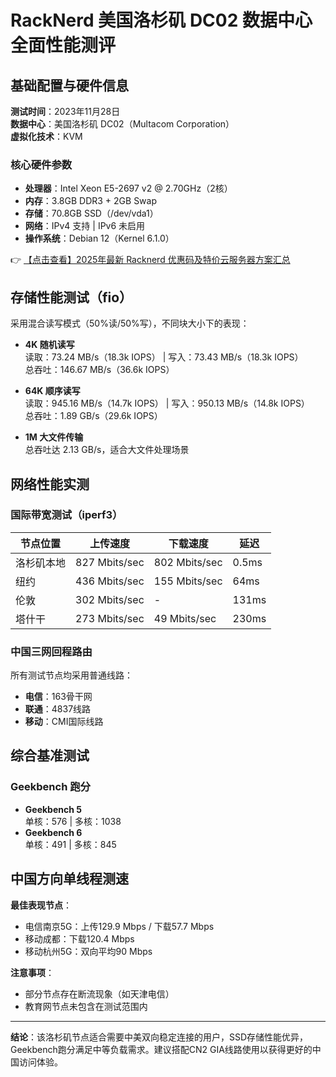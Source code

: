 # RackNerd 美国洛杉矶 DC02 数据中心全面性能测评

## 基础配置与硬件信息

**测试时间**：2023年11月28日  
**数据中心**：美国洛杉矶 DC02（Multacom Corporation）  
**虚拟化技术**：KVM  

### 核心硬件参数
- **处理器**：Intel Xeon E5-2697 v2 @ 2.70GHz（2核）
- **内存**：3.8GB DDR3 + 2GB Swap
- **存储**：70.8GB SSD（/dev/vda1）
- **网络**：IPv4 支持 | IPv6 未启用
- **操作系统**：Debian 12（Kernel 6.1.0）

👉 [【点击查看】2025年最新 Racknerd 优惠码及特价云服务器方案汇总](https://bit.ly/Rack_Nerd)

## 存储性能测试（fio）

采用混合读写模式（50%读/50%写），不同块大小下的表现：

- **4K 随机读写**  
  读取：73.24 MB/s（18.3k IOPS） | 写入：73.43 MB/s（18.3k IOPS）  
  总吞吐：146.67 MB/s（36.6k IOPS）

- **64K 顺序读写**  
  读取：945.16 MB/s（14.7k IOPS） | 写入：950.13 MB/s（14.8k IOPS）  
  总吞吐：1.89 GB/s（29.6k IOPS）

- **1M 大文件传输**  
  总吞吐达 2.13 GB/s，适合大文件处理场景

## 网络性能实测

### 国际带宽测试（iperf3）
| 节点位置          | 上传速度       | 下载速度       | 延迟  |
|-------------------|---------------|---------------|-------|
| 洛杉矶本地        | 827 Mbits/sec | 802 Mbits/sec | 0.5ms |
| 纽约             | 436 Mbits/sec | 155 Mbits/sec | 64ms  |
| 伦敦             | 302 Mbits/sec | -             | 131ms |
| 塔什干           | 273 Mbits/sec | 49 Mbits/sec  | 230ms |

### 中国三网回程路由
所有测试节点均采用普通线路：
- **电信**：163骨干网
- **联通**：4837线路
- **移动**：CMI国际线路

## 综合基准测试

### Geekbench 跑分
- **Geekbench 5**  
  单核：576 | 多核：1038  
- **Geekbench 6**  
  单核：491 | 多核：845  

## 中国方向单线程测速

**最佳表现节点**：
- 电信南京5G：上传129.9 Mbps / 下载57.7 Mbps
- 移动成都：下载120.4 Mbps
- 移动杭州5G：双向平均90 Mbps

**注意事项**：
- 部分节点存在断流现象（如天津电信）
- 教育网节点未包含在测试范围内

---

**结论**：该洛杉矶节点适合需要中美双向稳定连接的用户，SSD存储性能优异，Geekbench跑分满足中等负载需求。建议搭配CN2 GIA线路使用以获得更好的中国访问体验。